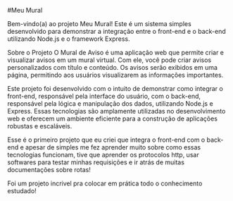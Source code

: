 #Meu Mural

Bem-vindo(a) ao projeto Meu Mural! Este é um sistema simples desenvolvido para demonstrar a integração entre o front-end e o back-end utilizando Node.js e o framework Express.

Sobre o Projeto O Mural de Aviso é uma aplicação web que permite criar e visualizar avisos em um mural virtual. Com ele, você pode criar avisos personalizados com título e conteúdo. Os avisos serão exibidos em uma página, permitindo aos usuários visualizarem as informações importantes.

Este projeto foi desenvolvido com o intuito de demonstrar como integrar o front-end, responsável pela interface do usuário, com o back-end, responsável pela lógica e manipulação dos dados, utilizando Node.js e Express. Essas tecnologias são amplamente utilizadas no desenvolvimento web e oferecem um ambiente eficiente para a construção de aplicações robustas e escaláveis.

Esse é o primeiro projeto que eu criei que integra o front-end com o back-end e apesar de simples me fez aprender muito sobre como essas tecnologias funcionam, tive que aprender os protocolos http, usar softwares para testar minhas requisições e ir atrás de muitas documentações sobre rotas!

Foi um projeto incrivel pra colocar em prática todo o conhecimento estudado!